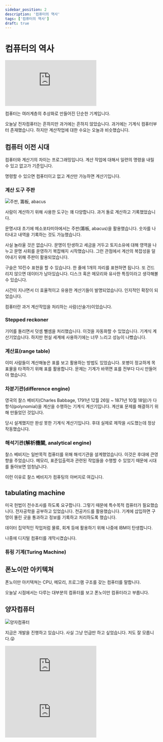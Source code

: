 ```yaml
---
sidebar_position: 2
description: '컴퓨터의 역사'
tags: ['컴퓨터의 역사']
draft: true
---
```


# 컴퓨터의 역사

<iframe class="codepen" src="https://www.youtube.com/embed/O5nskjZ_GoI" title="초기 컴퓨팅 : 컴퓨터 과학특강 # 1" frameborder="0" allow="accelerometer; autoplay; clipboard-write; encrypted-media; gyroscope; picture-in-picture; web-share" allowfullscreen></iframe>

컴퓨터는 여러계층의 추상화로 만들어진 단순한 기계입니다.

오늘날 전자컴퓨터는 흔하지만 과거에는 흔하지 않았습니다. 과거에는 기계식 컴퓨터부터 존재했습니다. 하지만 계산작업에 대한 수요는 오늘과 비슷했습니다.

<!-- 놀랍게도 [나무위키](https://namu.wiki/w/%EC%BB%B4%ED%93%A8%ED%84%B0/%EC%97%AD%EC%82%AC)에도 정리되어 있습니다.

컴퓨터의 역사는 2가지 관점으로 볼 필요가 있습니다. 하나는 컴퓨터 하드웨어의 발전과정 다른 하나는 사람의 업적입니다.

컴퓨터는 원래 직업을 의미했습니다. 직역하면 산술가입니다. 복잡한 계산을 처리하기 위해 전담하는 사람을 의미합니다. 이런 사람의 역할을 통해 컴퓨터의 본질을 생각하기 바랍니다. 컴퓨터는 계산하는 문제를 해결합니다.

과거에는 사람이 계산하는 문제를 전담했었습니다. 지금은 기계가 이 문제를 대신해결해줍니다. -->

## 컴퓨터 이전 시대

컴퓨터와 계산기의 차이는 프로그래밍입니다. 계산 작업에 대해서 일련의 명령을 내릴 수 있고 없고가 기준입니다.

명령할 수 있으면 컴퓨터이고 없고 계산만 가능하면 계산기입니다.

### 계산 도구 주판

![주판, 籌板, abacus](https://user-images.githubusercontent.com/84452145/269178034-45d73153-4ec4-40f1-9a58-46551fd950f5.png)

사람이 계산하기 위해 사용한 도구는 꽤 다양합니다. 과거 돌로 계산하고 기록했었습니다.

문명시대 초기에 메소포타미아에서는 주판(籌板, abacus)을 활용했습니다. 숫자를 나타내고 내역을 기록하는 것도 가능했습니다.

사실 놀라울 것은 없습니다. 문명이 탄생하고 세금을 거두고 토지소유에 대해 영역을 나누고 문명 사회를 운영하기 복잡해지 시작했습니다. 그런 관점에서 계산의 복잡성을 덜어내기 위해 주판이 활용되었습니다.

구슬은 10진수 표현을 할 수 있습니다. 한 줄에 1개의 자리를 표현하면 됩니다. 또 건드리지 않으면 데이터가 남아있습니다. 디스크 혹은 메모리와 유사한 특징이라고 생각해볼 수 있습니다.

시간이 지나면서 더 효율적이고 유용한 계산기들이 발명되었습니다. 인지적인 확장이 되었습니다.

컴퓨터란 과거 계산작업을 처리하는 사람(산술가)이었습니다.

### Stepped reckoner

기어를 돌리면서 덧셈 뺄셈을 처리했습니다. 이것을 자동화할 수 있었습니다. 기계식 계산기었습니다. 하지만 현실 세계에 사용하기에는 너무 느리고 성능이 나빴습니다.

### 계산표(range table)

이미 사람들이 계산해놓은 표를 보고 활용하는 방법도 있었습니다. 포병이 정교하게 목표물을 타격하기 위해 표를 활용합니다. 문제는 기계가 바뀌면 표를 전부다 다시 만들어야 했습니다.

### 차분기관(difference engine)

영국의 찰스 베비지(Charles Babbage, 1791년 12월 26일 ~ 1871년 10월 18일)가 다항식(polynomial)을 계산을 수행하는 기계식 계산기입니다. 계산표 문제를 해결하기 위해 만들었던 것입니다.

당시 설계했지만 완성 못한 기계식 계산기입니다. 후대 실제로 제작을 시도했는데 정상 작동했습니다.

### 해석기관(解析機關, analytical engine)

찰스 베비지는 일반목적 컴퓨터를 위해 해석기관을 설계했었습니다. 이것은 후대에 큰영향을 주었습니다. 메모리, 표준입출력과 관련된 작업들을 수행할 수 있었기 때문에 시대를 돌아보면 엄청납니다.

<!-- 에이다 러비레이스는 세계 최초 프로그래머로  -->

이런 이유로 찰스 베비지가 컴퓨팅의 아버지로 여깁니다.

## tabulating machine

미국 헌법이 전수조사를 하도록 요구합니다. 그렇기 때문에 특수목적 컴퓨터가 필요했습니다. 전자공학을 공부하고 있었습니다. 천공카드를 활용했습니다. 기계에 삽입하면 구멍이 뚤린 곳을 통과하고 정보를 기록하고 처리하도록 했습니다.

데이터 집약적인 작업처럼 물류, 회계 등에 활용하기 위해 나중에 IBM이 탄생합니다.

나중에 디지털 컴퓨터를 개막시켰습니다.

<!-- ## 1세대

진공관을 통해서 컴퓨터를 만들어었습니다. 진공관 1개가 정보를 나타냈기 때문에 너무 거대했습니다. 이 시기에는 주로 정부가 활용했습니다. 너무 거대한 예산이 필요했던 시기입니다. -->

### 튜링 기계(Turing Machine)

## 폰노이만 아키텍쳐

폰노이만 아키텍쳐는 CPU, 메모리, 프로그램 구조를 갖는 컴퓨터를 말합니다.

오늘날 시점에서는 다루는 대부분의 컴퓨터를 보고 폰노이만 컴퓨터라고 부릅니다.

## 양자컴퓨터

![양자컴퓨터](https://user-images.githubusercontent.com/84452145/269180790-409e7b42-e860-437f-b516-3370787341f9.png)

지금은 개발을 진행하고 있습니다. 사실 그냥 언급만 하고 싶었습니다. 저도 잘 모릅니다.😜

<iframe class="codepen" src="https://www.youtube.com/embed/JhHMJCUmq28" title="Quantum Computers Explained – Limits of Human Technology" frameborder="0" allow="accelerometer; autoplay; clipboard-write; encrypted-media; gyroscope; picture-in-picture; web-share" allowfullscreen></iframe>

<iframe class="codepen" src="https://www.youtube.com/embed/e3fz3dqhN44" title="Quantum Computers, explained with MKBHD" frameborder="0" allow="accelerometer; autoplay; clipboard-write; encrypted-media; gyroscope; picture-in-picture; web-share" allowfullscreen></iframe>

